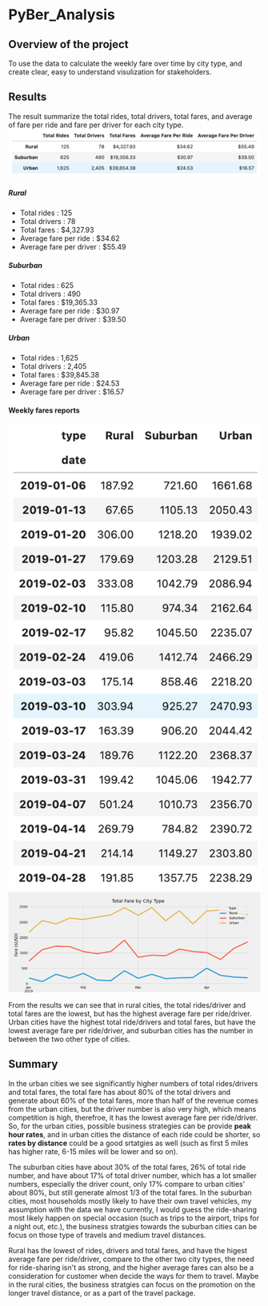 # PyBer_Analysis

## Overview of the project
To use the data to calculate the weekly fare over time by city type, and create clear, easy to understand visulization for stakeholders.

## Results

The result summarize the total rides, total drivers, total fares, and average of fare per ride and fare per driver for each city type.
![PyBer Datat Summary](Resources/pyber_data_summary.png)
##### Rural
- Total rides : 125
- Total drivers : 78
- Total fares : $4,327.93
- Average fare per ride : $34.62
- Average fare per driver : $55.49

##### Suburban
- Total rides : 625
- Total drivers : 490
- Total fares : $19,365.33
- Average fare per ride : $30.97
- Average fare per driver : $39.50

##### Urban
- Total rides : 1,625
- Total drivers : 2,405
- Total fares : $39,845.38
- Average fare per ride : $24.53
- Average fare per driver : $16.57

#### Weekly fares reports
![Weekly fares](Resources/weekly_fare.png)
![Weekly fares chart](Analysis/PyBer_fare_summary.png)

From the results we can see that in rural cities, the total rides/driver and total fares are the lowest, but has the highest average fare per ride/driver. Urban cities have the highest total ride/drivers and total fares, but have the lowest average fare per ride/driver, and suburban cities has the number in between the two other type of cities.

## Summary
In the urban cities we see significantly higher numbers of total rides/drivers and total fares, the total fare has about 80% of the total drivers and generate about 60% of the total fares, more than half of the revenue comes from the urban cities, but the driver number is also very high, which means competition is high, therefroe, it has the lowest average fare per ride/driver. So, for the urban cities, possible business strategies can be provide **peak hour rates**, and in urban cities the distance of each ride could be shorter, so **rates by distance** could be a good srtatgies as well (such as first 5 miles has higher rate, 6-15 miles will be lower and so on).

The suburban cities have about 30% of the total fares, 26% of total ride number, and have about 17% of total driver number, which has a lot smaller numbers, especially the driver count, only 17% compare to urban cities' about 80%, but still generate almost 1/3 of the total fares. In the suburban cities, most households mostly likely to have their own travel vehicles, my assumption with the data we have currently, I would guess the ride-sharing most likely happen on special occasion (such as trips to the airport, trips for a night out, etc.), the business stratgies towards the suburban cities can be focus on those type of travels and medium travel distances.

Rural has the lowest of rides, drivers and total fares, and have the higest average fare per ride/driver, compare to the other two city types, the need for ride-sharing isn't as strong, and the higher average fares can also be a consideration for customer when decide the ways for them to travel. Maybe in the rural cities, the business stratgies can focus on the promotion on the longer travel distance, or as a part of the travel package.
